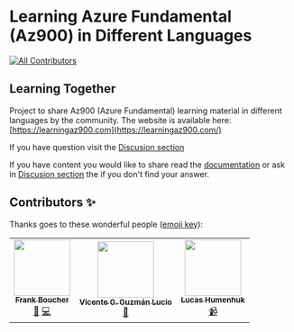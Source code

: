 # Learning Azure Fundamental (Az900) in Different Languages
<!-- ALL-CONTRIBUTORS-BADGE:START - Do not remove or modify this section -->
[![All Contributors](https://img.shields.io/badge/all_contributors-3-orange.svg?style=flat-square)](#contributors-)
<!-- ALL-CONTRIBUTORS-BADGE:END -->
## Learning Together

Project to share Az900 (Azure Fundamental) learning material in different languages by the community.
The website is available here: [https://learningaz900.com](https://learningaz900.com/)

If you have question visit the [Discusion section](https://github.com/FBoucher/learningaz900/discussions)

If you have content you would like to share read the [documentation](https://github.com/FBoucher/learningaz900/tree/main/docs) or ask in [Discusion section](https://github.com/FBoucher/learningaz900/discussions) the if you don't find your answer.


## Contributors ✨

Thanks goes to these wonderful people ([emoji key](https://allcontributors.org/docs/en/emoji-key)):

<!-- ALL-CONTRIBUTORS-LIST:START - Do not remove or modify this section -->
<!-- prettier-ignore-start -->
<!-- markdownlint-disable -->
<table>
  <tr>
    <td align="center"><a href="http://cloud5mins.com"><img src="https://avatars.githubusercontent.com/u/2404846?v=4?s=100" width="100px;" alt=""/><br /><sub><b>Frank Boucher</b></sub></a><br /><a href="#ideas-fboucher" title="Ideas, Planning, & Feedback">🤔</a> <a href="https://github.com/FBoucher/learningaz900/commits?author=fboucher" title="Code">💻</a></td>
    <td align="center"><a href="https://vicenteguzman.mx/"><img src="https://avatars.githubusercontent.com/u/6353852?v=4?s=100" width="100px;" alt=""/><br /><sub><b>Vicente G. Guzmán Lucio</b></sub></a><br /><a href="https://github.com/FBoucher/learningaz900/commits?author=LucioMSP" title="Documentation">📖</a></td>
    <td align="center"><a href="https://github.com/lcarli"><img src="https://avatars.githubusercontent.com/u/4472823?v=4?s=100" width="100px;" alt=""/><br /><sub><b>Lucas Humenhuk</b></sub></a><br /><a href="#video-lcarli" title="Videos">📹</a></td>
  </tr>
</table>

<!-- markdownlint-restore -->
<!-- prettier-ignore-end -->

<!-- ALL-CONTRIBUTORS-LIST:END -->


